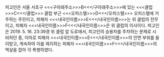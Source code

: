 피고인은 서울 서초구 <<<구아래주소>>>B<<</구아래주소>>>에 있는 <<<클럽>>>C<<</클럽>>> 클럽 부근 <<<오피스텔>>>D<<</오피스텔>>> 오피스텔에 거주하는 주민이고, 피해자 <<<내국인이름>>>E<<</내국인이름>>>는 위 클럽의 전무이고, 피해자 <<<내국인이름>>>F<<</내국인이름>>>은 위 클럽의 이사이다.
피고인은 2019. 5. 16. 23:39경 위 클럽 앞 도로에서, 피고인의 승용차를 주차하는 문제로 시비하던 중, 이마로 피해자 <<<내국인이름>>>E<<</내국인이름>>>의 안면 부위를 들이받고, 계속하여 이를 제지하는 피해자 <<<내국인이름>>>F<<</내국인이름>>>의 멱살을 잡아 각 폭행하였다.